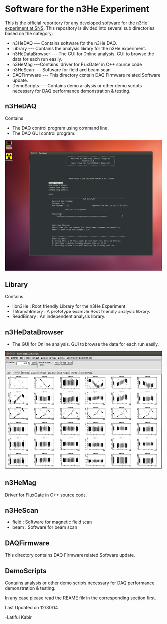 Software for the n3He Experiment
================================== 
This is the official reporitory for any developed software for the [n3He experiment at SNS][1].
This repository is divided into several sub directories based on the category:
* n3HeDAQ --- Contains software for the n3He DAQ.
* Library --- Contains the analysis library for the n3He experiment.
* n3HeDataBrowser --- The GUI for Online analysis. GUI to browse the data for each run easily.
* n3HeMag ---Contains 'driver for FluxGate' in C++ source code 
* n3HeScan --- Software for field and beam scan 
* DAQFirmware --- This directory contain DAQ Firmware related Software update.
* DemoScripts --- Contains demo analysis or other demo scripts necessary for DAQ performance demonstration & testing.


n3HeDAQ
-------
Contains
   * The DAQ control program using command line.
   * The DAQ GUI control program.

![](n3HeDAQ/n3HeDAQ_demo.png "n3HeDAQ Control Program")


Library
-------
Contains
   * libn3He : Root friendly Library for the n3He Experiment.
   * TBranchBinary : A prototype example Root friendly analysis library.
   * ReadBinary : An independent analysis library.
   

n3HeDataBrowser
----------------
   * The GUI for Online analysis. GUI to browse the data for each run easily.

![](n3HeDataBrowser/n3HeData/demo_n3HeDataBrowser.png "n3He Data Browser")


n3HeMag
--------
 Driver for FluxGate in C++ source code. 


n3HeScan
---------
  * field : Software for magnetic field scan
  * beam : Software for beam scan

DAQFirmware
----------
This directory contains DAQ Firmware related Software update.

DemoScripts
-----------
Contains analysis or other demo scripts necessary for DAQ performance demonstration & testing.

In any case please read the REAME file in the corresponding section first.

Last Updated on 12/30/14

-Latiful Kabir

[1]: http://n3he.wikispaces.com
